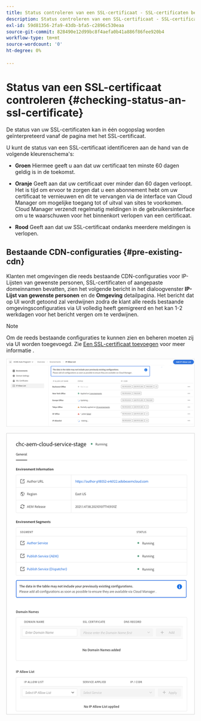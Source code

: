 ```yaml
---
title: Status controleren van een SSL-certificaat - SSL-certificaten beheren
description: Status controleren van een SSL-certificaat - SSL-certificaten beheren
exl-id: 59d81356-2fa9-43db-bfa5-c2896c530eaa
source-git-commit: 828490e12d99bc8f4aefa0b41a886f86fee920b4
workflow-type: tm+mt
source-wordcount: '0'
ht-degree: 0%

---
```


# Status van een SSL-certificaat controleren {#checking-status-an-ssl-certificate}

De status van uw SSL-certificaten kan in één oogopslag worden geïnterpreteerd vanaf de pagina met het SSL-certificaat.

U kunt de status van een SSL-certificaat identificeren aan de hand van de volgende kleurenschema&#39;s:

* **Groen**
Hiermee geeft u aan dat uw certificaat ten minste 60 dagen geldig is in de toekomst.

* **Oranje**
Geeft aan dat uw certificaat over minder dan 60 dagen verloopt. Het is tijd om ervoor te zorgen dat u een abonnement hebt om uw certificaat te vernieuwen en dit te vervangen via de interface van Cloud Manager om mogelijke toegang tot of uitval van sites te voorkomen. Cloud Manager verzendt regelmatig meldingen in de gebruikersinterface om u te waarschuwen voor het binnenkort verlopen van een certificaat.

* **Rood**
Geeft aan dat uw SSL-certificaat ondanks meerdere meldingen is verlopen.

## Bestaande CDN-configuraties {#pre-existing-cdn}

Klanten met omgevingen die reeds bestaande CDN-configuraties voor IP-Lijsten van gewenste personen, SSL-certificaten of aangepaste domeinnamen bevatten, zien het volgende bericht in het dialoogvenster **IP-Lijst van gewenste personen** en de **Omgeving** detailpagina. Het bericht dat op UI wordt getoond zal verdwijnen zodra de klant alle reeds bestaande omgevingsconfiguraties via UI volledig heeft gemigreerd en het kan 1-2 werkdagen voor het bericht vergen om te verdwijnen.

>[!NOTE]
>Om de reeds bestaande configuraties te kunnen zien en beheren moeten zij via UI worden toegevoegd. Zie [Een SSL-certificaat toevoegen](/help/implementing/cloud-manager/managing-ssl-certifications/add-ssl-certificate.md) voor meer informatie .

![](/help/implementing/cloud-manager/assets/ip-allow-list-message1.png)

![](/help/implementing/cloud-manager/assets/ip-allow-list-message2.png)
